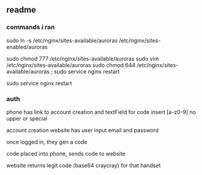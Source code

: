 ## readme


### commands i ran

 sudo ln -s /etc/nginx/sites-available/auroras /etc/nginx/sites-enabled/auroras

sudo chmod 777 /etc/nginx/sites-available/auroras
sudo vim /etc/nginx/sites-available/auroras
sudo chmod 644 /etc/nginx/sites-available/auroras ; sudo service nginx restart


sudo service nginx restart


### auth

phone has link to account creation and textField for code insert 
	[a-z0-9] no upper or special

account creation website has user input email and password

once logged in, they gen a code

code placed into phone, sends code to website

website returns legit code (base64 craycray) for that handset